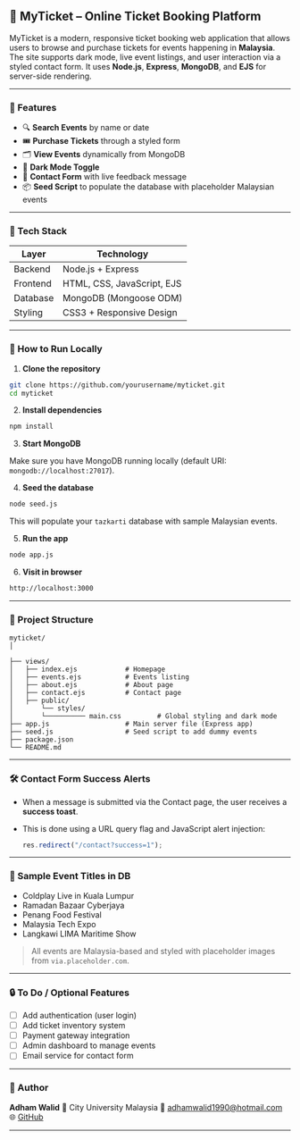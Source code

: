 ## 🎫 MyTicket – Online Ticket Booking Platform

MyTicket is a modern, responsive ticket booking web application that allows users to browse and purchase tickets for events happening in **Malaysia**. The site supports dark mode, live event listings, and user interaction via a styled contact form. It uses **Node.js**, **Express**, **MongoDB**, and **EJS** for server-side rendering.

---

### 📌 Features

* 🔍 **Search Events** by name or date
* 🎟️ **Purchase Tickets** through a styled form
* 🗂️ **View Events** dynamically from MongoDB
* 🌙 **Dark Mode Toggle**
* 📧 **Contact Form** with live feedback message
* 📦 **Seed Script** to populate the database with placeholder Malaysian events

---

### 📁 Tech Stack

| Layer    | Technology                 |
| -------- | -------------------------- |
| Backend  | Node.js + Express          |
| Frontend | HTML, CSS, JavaScript, EJS |
| Database | MongoDB (Mongoose ODM)     |
| Styling  | CSS3 + Responsive Design   |

---

### 🚀 How to Run Locally

1. **Clone the repository**

```bash
git clone https://github.com/yourusername/myticket.git
cd myticket
```

2. **Install dependencies**

```bash
npm install
```

3. **Start MongoDB**

Make sure you have MongoDB running locally (default URI: `mongodb://localhost:27017`).

4. **Seed the database**

```bash
node seed.js
```

This will populate your `tazkarti` database with sample Malaysian events.

5. **Run the app**

```bash
node app.js
```

6. **Visit in browser**

```bash
http://localhost:3000
```

---

### 📂 Project Structure

```
myticket/
│          

├── views/
│   ├── index.ejs            # Homepage
│   ├── events.ejs           # Events listing
│   ├── about.ejs            # About page
│   ├── contact.ejs          # Contact page
│   ├── public/
│       └── styles/
│       └────────── main.css         # Global styling and dark mode
├── app.js                   # Main server file (Express app)
├── seed.js                  # Seed script to add dummy events
├── package.json
└── README.md
```

---

### 🛠 Contact Form Success Alerts

* When a message is submitted via the Contact page, the user receives a **success toast**.
* This is done using a URL query flag and JavaScript alert injection:

  ```js
  res.redirect("/contact?success=1");
  ```

---

### 🌄 Sample Event Titles in DB

* Coldplay Live in Kuala Lumpur
* Ramadan Bazaar Cyberjaya
* Penang Food Festival
* Malaysia Tech Expo
* Langkawi LIMA Maritime Show

> All events are Malaysia-based and styled with placeholder images from `via.placeholder.com`.

---

### 🔒 To Do / Optional Features

* [ ] Add authentication (user login)
* [ ] Add ticket inventory system
* [ ] Payment gateway integration
* [ ] Admin dashboard to manage events
* [ ] Email service for contact form

---

### 👤 Author

**Adham Walid**
📍 City University Malaysia
📧 [adhamwalid1990@hotmail.com](mailto:adhamwalid1990@hotmail.com)
🌐 [GitHub](https://github.com/AdhamWalid)

---
